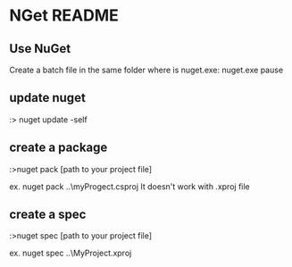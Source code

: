 # NGet README

## Use NuGet

Create a batch file in the same folder where is nuget.exe:
nuget.exe
pause

## update nuget
:\> nuget update -self

## create a package
:\>nuget pack [path to your project file]

ex. nuget pack ..\myProgect.csproj
It doesn't work with .xproj file

## create a spec
:\>nuget spec [path to your project file]

ex. nuget spec ..\MyProject.xproj

